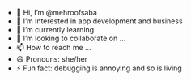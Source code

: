 - 👋 Hi, I’m @mehroofsaba
- 👀 I’m interested in app development and business
- 🌱 I’m currently learning 
- 💞️ I’m looking to collaborate on ...
- 📫 How to reach me ...
- 😄 Pronouns: she/her
- ⚡ Fun fact: debugging is annoying and so is living

<!---
mehroofsaba/mehroofsaba is a ✨ special ✨ repository because its `README.md` (this file) appears on your GitHub profile.
You can click the Preview link to take a look at your changes.
--->
